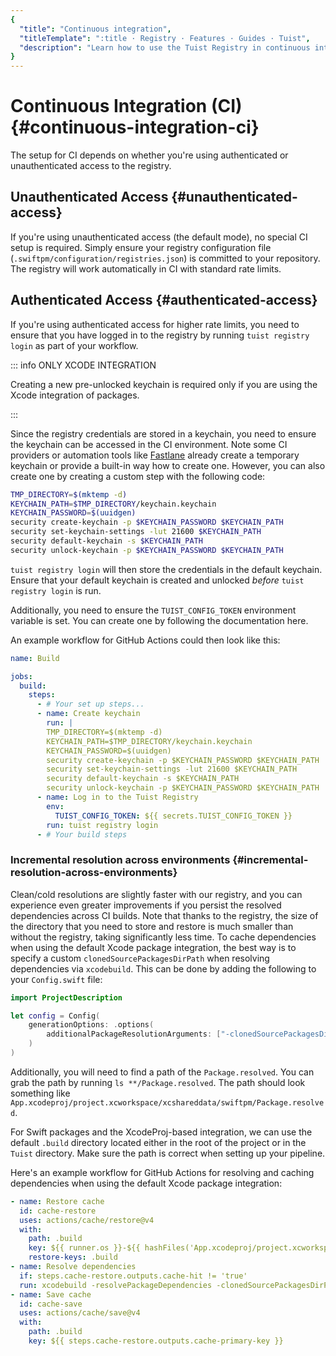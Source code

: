 ```yaml
---
{
  "title": "Continuous integration",
  "titleTemplate": ":title · Registry · Features · Guides · Tuist",
  "description": "Learn how to use the Tuist Registry in continuous integration."
}
---
```

# Continuous Integration (CI) {#continuous-integration-ci}

The setup for CI depends on whether you're using authenticated or unauthenticated access to the registry.

## Unauthenticated Access {#unauthenticated-access}

If you're using unauthenticated access (the default mode), no special CI setup is required. Simply ensure your registry configuration file (`.swiftpm/configuration/registries.json`) is committed to your repository. The registry will work automatically in CI with standard rate limits.

## Authenticated Access {#authenticated-access}

If you're using authenticated access for higher rate limits, you need to ensure that you have logged in to the registry by running `tuist registry login` as part of your workflow.

::: info ONLY XCODE INTEGRATION
<!-- -->
Creating a new pre-unlocked keychain is required only if you are using the Xcode integration of packages.
<!-- -->
:::

Since the registry credentials are stored in a keychain, you need to ensure the keychain can be accessed in the CI environment. Note some CI providers or automation tools like [Fastlane](https://fastlane.tools/) already create a temporary keychain or provide a built-in way how to create one. However, you can also create one by creating a custom step with the following code:
```bash
TMP_DIRECTORY=$(mktemp -d)
KEYCHAIN_PATH=$TMP_DIRECTORY/keychain.keychain
KEYCHAIN_PASSWORD=$(uuidgen)
security create-keychain -p $KEYCHAIN_PASSWORD $KEYCHAIN_PATH
security set-keychain-settings -lut 21600 $KEYCHAIN_PATH
security default-keychain -s $KEYCHAIN_PATH
security unlock-keychain -p $KEYCHAIN_PASSWORD $KEYCHAIN_PATH
```

`tuist registry login` will then store the credentials in the default keychain. Ensure that your default keychain is created and unlocked _before_ `tuist registry login` is run.

Additionally, you need to ensure the `TUIST_CONFIG_TOKEN` environment variable is set. You can create one by following the documentation <LocalizedLink href="/guides/features/automate/continuous-integration#authentication">here</LocalizedLink>.

An example workflow for GitHub Actions could then look like this:
```yaml
name: Build

jobs:
  build:
    steps:
      - # Your set up steps...
      - name: Create keychain
        run: |
        TMP_DIRECTORY=$(mktemp -d)
        KEYCHAIN_PATH=$TMP_DIRECTORY/keychain.keychain
        KEYCHAIN_PASSWORD=$(uuidgen)
        security create-keychain -p $KEYCHAIN_PASSWORD $KEYCHAIN_PATH
        security set-keychain-settings -lut 21600 $KEYCHAIN_PATH
        security default-keychain -s $KEYCHAIN_PATH
        security unlock-keychain -p $KEYCHAIN_PASSWORD $KEYCHAIN_PATH
      - name: Log in to the Tuist Registry
        env:
          TUIST_CONFIG_TOKEN: ${{ secrets.TUIST_CONFIG_TOKEN }}
        run: tuist registry login
      - # Your build steps
```

### Incremental resolution across environments {#incremental-resolution-across-environments}

Clean/cold resolutions are slightly faster with our registry, and you can experience even greater improvements if you persist the resolved dependencies across CI builds. Note that thanks to the registry, the size of the directory that you need to store and restore is much smaller than without the registry, taking significantly less time.
To cache dependencies when using the default Xcode package integration, the best way is to specify a custom `clonedSourcePackagesDirPath` when resolving dependencies via `xcodebuild`. This can be done by adding the following to your `Config.swift` file:

```swift
import ProjectDescription

let config = Config(
    generationOptions: .options(
        additionalPackageResolutionArguments: ["-clonedSourcePackagesDirPath", ".build"]
    )
)
```

Additionally, you will need to find a path of the `Package.resolved`. You can grab the path by running `ls **/Package.resolved`. The path should look something like `App.xcodeproj/project.xcworkspace/xcshareddata/swiftpm/Package.resolved`.

For Swift packages and the XcodeProj-based integration, we can use the default `.build` directory located either in the root of the project or in the `Tuist` directory. Make sure the path is correct when setting up your pipeline.

Here's an example workflow for GitHub Actions for resolving and caching dependencies when using the default Xcode package integration:
```yaml
- name: Restore cache
  id: cache-restore
  uses: actions/cache/restore@v4
  with:
    path: .build
    key: ${{ runner.os }}-${{ hashFiles('App.xcodeproj/project.xcworkspace/xcshareddata/swiftpm/Package.resolved') }}
    restore-keys: .build
- name: Resolve dependencies
  if: steps.cache-restore.outputs.cache-hit != 'true'
  run: xcodebuild -resolvePackageDependencies -clonedSourcePackagesDirPath .build
- name: Save cache
  id: cache-save
  uses: actions/cache/save@v4
  with:
    path: .build
    key: ${{ steps.cache-restore.outputs.cache-primary-key }}
```
